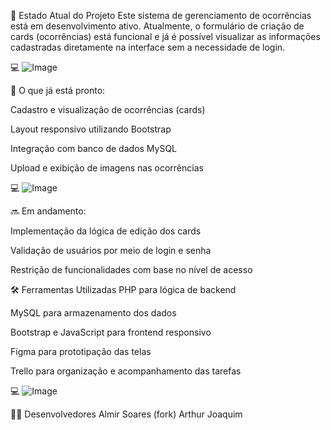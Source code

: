 📌 Estado Atual do Projeto
Este sistema de gerenciamento de ocorrências está em desenvolvimento ativo. 
Atualmente, o formulário de criação de cards (ocorrências) está funcional e já é possível visualizar as informações cadastradas diretamente na interface sem a necessidade de login.

💻 ![Image](https://github.com/user-attachments/assets/7ccdcff2-fdd6-403f-b6ee-ec3cbdf6c1b8)

🔧 O que já está pronto:

Cadastro e visualização de ocorrências (cards)

Layout responsivo utilizando Bootstrap

Integração com banco de dados MySQL

Upload e exibição de imagens nas ocorrências

💻 ![Image](https://github.com/user-attachments/assets/88b976d3-be3f-4718-aae0-398917db8f81)

🔜 Em andamento:

Implementação da lógica de edição dos cards

Validação de usuários por meio de login e senha

Restrição de funcionalidades com base no nível de acesso

🛠️ Ferramentas Utilizadas
PHP para lógica de backend

MySQL para armazenamento dos dados

Bootstrap e JavaScript para frontend responsivo

Figma para prototipação das telas

Trello para organização e acompanhamento das tarefas

💻 ![Image](https://github.com/user-attachments/assets/2dfcc52a-ce4c-4e7a-a1a2-4b2b4bde2f3f)

👨‍💻 Desenvolvedores
Almir Soares (fork)
Arthur Joaquim 


 
 
